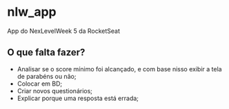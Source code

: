 # nlw_app

App do NexLevelWeek 5 da RocketSeat

## O que falta fazer?

- Analisar se o score mínimo foi alcançado, e com base nisso exibir a tela de parabéns ou não;
- Colocar em BD;
- Criar novos questionários;
- Explicar porque uma resposta está errada;
